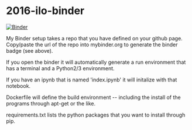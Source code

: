 # 2016-ilo-binder

[![Binder](http://mybinder.org/badge.svg)](http://mybinder.org:/repo/halexand/2016-ilo-binder)

My Binder setup takes a repo that you have defined on your github page. Copy/paste the url of the repo into mybinder.org to generate the binder badge (see above). 

If you open the binder it will automatically generate a run environment that has a terminal and a Python2/3 environment. 

If you have an ipynb that is named 'index.ipynb' it will initalize with that notebook. 

Dockerfile will define the build environment -- including the install of the programs through apt-get or the like. 

requirements.txt lists the python packages that you want to install through pip. 




